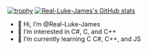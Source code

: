 [![trophy](https://github-profile-trophy.vercel.app/?username=Real-Luke-James&theme=onedark)](https://github.com/ryo-ma/github-profile-trophy)
[![Real-Luke-James's GitHub stats](https://github-readme-stats.vercel.app/api?username=Real-Luke-James)](https://github.com/anuraghazra/github-readme-stats)


- 👋 Hi, I’m @Real-Luke-James
- 👀 I’m interested in C#, C, and C++
- 🌱 I’m currently learning C C#, C++, and JS

